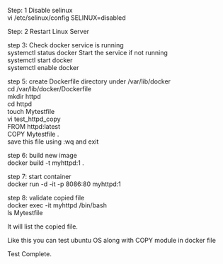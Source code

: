 Step: 1
Disable selinux <br/>
vi /etc/selinux/config
SELINUX=disabled

Step: 2
Restart Linux Server

step 3:
Check docker service is running <br/>
systemctl status docker
Start the service if not running <br/>
systemctl start docker <br/>
systemctl enable docker

step 5:
create Dockerfile directory under /var/lib/docker <br/>
cd /var/lib/docker/Dockerfile <br/>
mkdir httpd <br/>
cd httpd <br/>
touch Mytestfile <br/>
vi test_httpd_copy <br/>
FROM httpd:latest <br/>
COPY Mytestfile . <br/>
save this file using :wq and exit

step 6:
build new image <br/>
docker build -t myhttpd:1 .

step 7:
start container <br/>
docker run -d -it -p 8086:80 myhttpd:1

step 8:
validate copied file <br/>
docker exec -it myhttpd /bin/bash <br/>
ls Mytestfile <br/>

It will list the copied file. <br/>


Like this you can test ubuntu OS along with COPY module in docker file <br/>

Test Complete.
